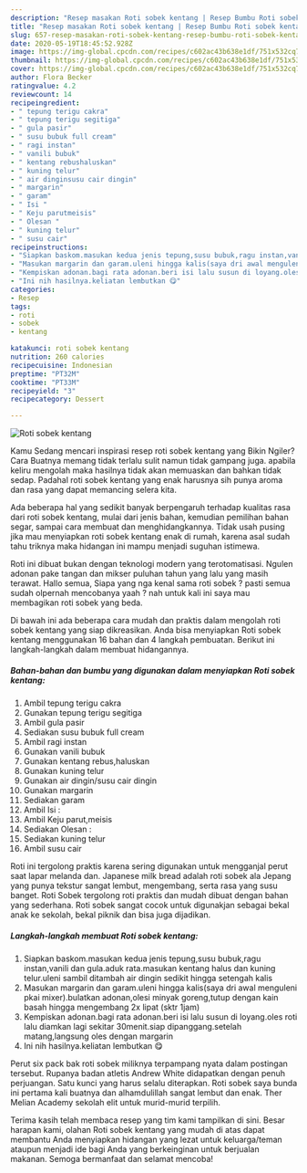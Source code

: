 ```yaml
---
description: "Resep masakan Roti sobek kentang | Resep Bumbu Roti sobek kentang Yang Menggugah Selera"
title: "Resep masakan Roti sobek kentang | Resep Bumbu Roti sobek kentang Yang Menggugah Selera"
slug: 657-resep-masakan-roti-sobek-kentang-resep-bumbu-roti-sobek-kentang-yang-menggugah-selera
date: 2020-05-19T18:45:52.928Z
image: https://img-global.cpcdn.com/recipes/c602ac43b638e1df/751x532cq70/roti-sobek-kentang-foto-resep-utama.jpg
thumbnail: https://img-global.cpcdn.com/recipes/c602ac43b638e1df/751x532cq70/roti-sobek-kentang-foto-resep-utama.jpg
cover: https://img-global.cpcdn.com/recipes/c602ac43b638e1df/751x532cq70/roti-sobek-kentang-foto-resep-utama.jpg
author: Flora Becker
ratingvalue: 4.2
reviewcount: 14
recipeingredient:
- " tepung terigu cakra"
- " tepung terigu segitiga"
- " gula pasir"
- " susu bubuk full cream"
- " ragi instan"
- " vanili bubuk"
- " kentang rebushaluskan"
- " kuning telur"
- " air dinginsusu cair dingin"
- " margarin"
- " garam"
- " Isi "
- " Keju parutmeisis"
- " Olesan "
- " kuning telur"
- " susu cair"
recipeinstructions:
- "Siapkan baskom.masukan kedua jenis tepung,susu bubuk,ragu instan,vanili dan gula.aduk rata.masukan kentang halus dan kuning telur.uleni sambil ditambah air dingin sedikit hingga setengah kalis"
- "Masukan margarin dan garam.uleni hingga kalis(saya dri awal menguleni pkai mixer).bulatkan adonan,olesi minyak goreng,tutup dengan kain basah hingga mengembang 2x lipat (sktr 1jam)"
- "Kempiskan adonan.bagi rata adonan.beri isi lalu susun di loyang.oles roti lalu diamkan lagi sekitar 30menit.siap dipanggang.setelah matang,langsung oles dengan margarin"
- "Ini nih hasilnya.keliatan lembutkan 😋"
categories:
- Resep
tags:
- roti
- sobek
- kentang

katakunci: roti sobek kentang 
nutrition: 260 calories
recipecuisine: Indonesian
preptime: "PT32M"
cooktime: "PT33M"
recipeyield: "3"
recipecategory: Dessert

---
```



![Roti sobek kentang](https://img-global.cpcdn.com/recipes/c602ac43b638e1df/751x532cq70/roti-sobek-kentang-foto-resep-utama.jpg)

Kamu Sedang mencari inspirasi resep roti sobek kentang yang Bikin Ngiler? Cara Buatnya memang tidak terlalu sulit namun tidak gampang juga. apabila keliru mengolah maka hasilnya tidak akan memuaskan dan bahkan tidak sedap. Padahal roti sobek kentang yang enak harusnya sih punya aroma dan rasa yang dapat memancing selera kita.

Ada beberapa hal yang sedikit banyak berpengaruh terhadap kualitas rasa dari roti sobek kentang, mulai dari jenis bahan, kemudian pemilihan bahan segar, sampai cara membuat dan menghidangkannya. Tidak usah pusing jika mau menyiapkan roti sobek kentang enak di rumah, karena asal sudah tahu triknya maka hidangan ini mampu menjadi suguhan istimewa.

Roti ini dibuat bukan dengan teknologi modern yang terotomatisasi. Ngulen adonan pake tangan dan mikser puluhan tahun yang lalu yang masih terawat. Hallo semua, Siapa yang nga kenal sama roti sobek ? pasti semua sudah olpernah mencobanya yaah ? nah untuk kali ini saya mau membagikan roti sobek yang beda.


Di bawah ini ada beberapa cara mudah dan praktis dalam mengolah roti sobek kentang yang siap dikreasikan. Anda bisa menyiapkan Roti sobek kentang menggunakan 16 bahan dan 4 langkah pembuatan. Berikut ini langkah-langkah dalam membuat hidangannya.

<!--inarticleads1-->

##### Bahan-bahan dan bumbu yang digunakan dalam menyiapkan Roti sobek kentang:

1. Ambil  tepung terigu cakra
1. Gunakan  tepung terigu segitiga
1. Ambil  gula pasir
1. Sediakan  susu bubuk full cream
1. Ambil  ragi instan
1. Gunakan  vanili bubuk
1. Gunakan  kentang rebus,haluskan
1. Gunakan  kuning telur
1. Gunakan  air dingin/susu cair dingin
1. Gunakan  margarin
1. Sediakan  garam
1. Ambil  Isi :
1. Ambil  Keju parut,meisis
1. Sediakan  Olesan :
1. Sediakan  kuning telur
1. Ambil  susu cair


Roti ini tergolong praktis karena sering digunakan untuk mengganjal perut saat lapar melanda dan. Japanese milk bread adalah roti sobek ala Jepang yang punya tekstur sangat lembut, mengembang, serta rasa yang susu banget. Roti Sobek tergolong roti praktis dan mudah dibuat dengan bahan yang sederhana. Roti sobek sangat cocok untuk digunakjan sebagai bekal anak ke sekolah, bekal piknik dan bisa juga dijadikan. 

<!--inarticleads2-->

##### Langkah-langkah membuat Roti sobek kentang:

1. Siapkan baskom.masukan kedua jenis tepung,susu bubuk,ragu instan,vanili dan gula.aduk rata.masukan kentang halus dan kuning telur.uleni sambil ditambah air dingin sedikit hingga setengah kalis
1. Masukan margarin dan garam.uleni hingga kalis(saya dri awal menguleni pkai mixer).bulatkan adonan,olesi minyak goreng,tutup dengan kain basah hingga mengembang 2x lipat (sktr 1jam)
1. Kempiskan adonan.bagi rata adonan.beri isi lalu susun di loyang.oles roti lalu diamkan lagi sekitar 30menit.siap dipanggang.setelah matang,langsung oles dengan margarin
1. Ini nih hasilnya.keliatan lembutkan 😋


Perut six pack bak roti sobek miliknya terpampang nyata dalam postingan tersebut. Rupanya badan atletis Andrew White didapatkan dengan penuh perjuangan. Satu kunci yang harus selalu diterapkan. Roti sobek saya bunda ini pertama kali buatnya dan alhamdulillah sangat lembut dan enak. Ther Melian Academy sekolah elit untuk murid-murid terpilih. 

Terima kasih telah membaca resep yang tim kami tampilkan di sini. Besar harapan kami, olahan Roti sobek kentang yang mudah di atas dapat membantu Anda menyiapkan hidangan yang lezat untuk keluarga/teman ataupun menjadi ide bagi Anda yang berkeinginan untuk berjualan makanan. Semoga bermanfaat dan selamat mencoba!
